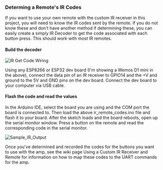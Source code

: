 ### Determing a Remote's IR Codes

If you want to use your own remote with the custom IR receiver in this project, you will need to know the IR codes sent by the remote.  If you do not know these and don't have another method if determining these, you can easily create a simply IR Decoder to get the code associated with each button press. This should work with most IR remotes.

#### Build the decoder
![IR Get Code Wiring](https://user-images.githubusercontent.com/55962781/217076400-a7302264-0603-4c20-894e-c88e9a5cfcf2.jpg)

Using any ESP8266 or ESP32 dev board (I'm showing a Wemos D1 mini in the above), connect the data pin of an IR receiver to GPIO14 and the +V and ground to the 5V and GND pins on the dev board.  Connect the dev board to your computer via USB cable.

#### Flash the code and read the values
In the Arduino IDE, select the board you are using and the COM port the board is connected to.  Then load the above ir_remote_codes.ino file and flash it to your board. After the sketch loads and the board reboots, open up the serial monitor window.  Press a button on the remote and read the corresponding code in the serial monitor.

![Sample_IR_Output](https://user-images.githubusercontent.com/55962781/217077562-75a6d4ad-c865-452a-bede-da2fccb515b6.jpg)

Once you've determined and recorded the codes for the buttons you want to use with the amp, see the wiki page Using a Custom IR Receiver and Remote for information on how to map these codes to the UART commands for the amp.
